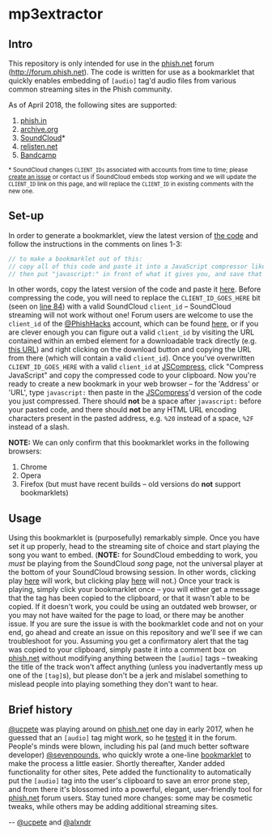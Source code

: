 # mp3extractor

## Intro
This repository is only intended for use in the [phish.net](http://phish.net) forum (http://forum.phish.net). The code is written for use as a bookmarklet that quickly enables embedding of `[audio]` tag'd audio files from various common streaming sites in the Phish community.

As of April 2018, the following sites are supported:
1. [phish.in](http://phish.in)
2. [archive.org](https://archive.org/details/etree)
3. [SoundCloud](http://soundcloud.com)*
4. [relisten.net](http://relisten.net)
5. [Bandcamp](https://bandcamp.com)

<sub>\* SoundCloud changes `CLIENT_IDs` associated with accounts from time to time; please [create an issue](https://github.com/ucpete/mp3extractor/issues/new) or contact us if SoundCloud embeds stop working and we will update the `CLIENT_ID` link on this page, and will replace the `CLIENT_ID` in existing comments with the new one.</sub>
## Set-up
In order to generate a bookmarklet, view the latest version of [the code](https://github.com/ucpete/mp3extractor/blob/master/mp3extractor.js) and follow the instructions in the comments on lines 1-3:
```javascript
// to make a bookmarklet out of this:
// copy all of this code and paste it into a JavaScript compressor like http://jscompress.com
// then put "javascript:" in front of what it gives you, and save that as the URL for a bookmark.
```

In other words, copy the latest version of the code and paste it [here](http://jscompress.com). Before compressing the code, you will need to replace the `CLIENT_ID_GOES_HERE` bit (seen on [line 84](https://github.com/ucpete/mp3extractor/blob/master/mp3extractor.js#L84)) with a valid SoundCloud `client_id` – SoundCloud streaming will not work without one! Forum users are welcome to use the `client_id` of the [@PhishHacks](https://soundcloud.com/PhishHacks) account, which can be found [here](https://pastebin.com/raw/RaVVyEAT), or if you are clever enough you can figure out a valid `client_id` by visiting the URL contained within an embed element for a downloadable track directly (e.g. [this URL](https://w.soundcloud.com/player/?url=https://api.soundcloud.com/tracks/269268224)) and right clicking on the download button and copying the URL from there (which will contain a valid `client_id`). Once you've overwritten `CLIENT_ID_GOES_HERE` with a valid `client_id` at [JSCompress](http://jscompress.com), click "Compress JavaScript" and copy the compressed code to your clipboard. Now you're ready to create a new bookmark in your web browser – for the 'Address' or 'URL', type `javascript:` then paste in the [JSCompress](http://jscompress.com)'d version of the code you just compressed. There should **not** be a space after `javascript:` before your pasted code, and there should **not** be any HTML URL encoding characters present in the pasted address, e.g. `%20` instead of a space, `%2F` instead of a slash.

**NOTE:** We can only confirm that this bookmarklet works in the following browsers:
1. Chrome
2. Opera
3. Firefox (but must have recent builds – old versions do **not** support bookmarklets)

## Usage

Using this bookmarklet is (purposefully) remarkably simple. Once you have set it up properly, head to the streaming site of choice and start playing the song you want to embed. (**NOTE:** for SoundCloud embedding to work, you _must_ be playing from the SoundCloud _song_ page, not the universal player at the bottom of your SoundCloud browsing session. In other words, clicking play [here](https://soundcloud.com/phishhacks/ujb-ep-jam-hg-too) will work, but clicking play [here](https://soundcloud.com/PhishHacks) will not.) Once your track is playing, simply click your bookmarklet once – you will either get a message that the tag has been copied to the clipboard, or that it wasn't able to be copied. If it doesn't work, you could be using an outdated web browser, or you may not have waited for the page to load, or there may be another issue. If you are sure the issue is with the bookmarklet code and not on your end, go ahead and create an issue on this repository and we'll see if we can troubleshoot for you. Assuming you get a confirmatory alert that the tag was copied to your clipboard, simply paste it into a comment box on [phish.net](http://phish.net) without modifying anything between the `[audio]` tags – tweaking the title of the track won't affect anything (unless you inadvertantly mess up one of the `[tag]`s), but please don't be a jerk and mislabel something to mislead people into playing something they don't want to hear.


## Brief history

[@ucpete](http://phish.net/user/ucpete) was playing around on [phish.net](http://phish.net) one day in early 2017, when he guessed that an `[audio]` tag might work, so he [tested](http://forum.phish.net/forum/permalink/1377205202) it in the forum. People's minds were blown, including his pal (and much better software developer) [@sevenpounds](http://phish.net/user/sevenpounds), who quickly wrote a one-line [bookmarklet](http://forum.phish.net/forum/permalink/1377207446) to make the process a little easier. Shortly thereafter, Xander added functionality for other sites, Pete added the functionality to automatically put the `[audio]` tag into the user's clipboard to save an error prone step, and from there it's blossomed into a powerful, elegant, user-friendly tool for [phish.net](http://phish.net) forum users. Stay tuned more changes: some may be cosmetic tweaks, while others may be adding additional streaming sites.

-- [@ucpete](http://github.com/ucpete) and [@alxndr](http://github.com/alxndr)
